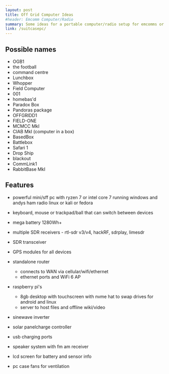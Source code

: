 ```yaml
---
layout: post
title: Off Grid Computer Ideas
#header: Emcomm Computer/Radio
summary: Some ideas for a portable computer/radio setup for emcomms or grid down situations
link: /suitcasepc/
---
```

## Possible names
- OGB1
- the football
- command centre
- Lunchbox
- Whopper
- Field Computer
- 001
- homebas'd
- Paradox Box
- Pandoras package
- OFFGRIDD1
- FIELD-ONE
- MCMCC MkI
- CIAB MkI (computer in a box)
- BasedBox
- Battlebox
- Safari 1
- Drop Ship
- blackout
- CommLink1
- RabbitBase MkI

## Features

 - powerful mini/sff pc with ryzen 7 or intel core 7 running windows and andys ham radio linux or kali or fedora
 - keyboard, mouse or trackpad/ball that can switch between devices
 - mega battery 1280Wh+
 - multiple SDR receivers - rtl-sdr v3/v4, hackRF, sdrplay, limesdr
 - SDR transceiver
 - GPS modules for all devices
 - standalone router
	 - connects to WAN via cellular/wifi/ethernet
	 - ethernet ports and WiFi 6 AP
	
 - raspberry pi's
	 - 8gb desktop with touchscreen with nvme hat to swap drives for android and linux
	 - server to host files and offline wiki/video
	
 - sinewave inverter
 - solar panelcharge controller
 - usb charging ports
 - speaker system with fm am receiver
 - lcd screen for battery and sensor info
 - pc case fans for ventilation
